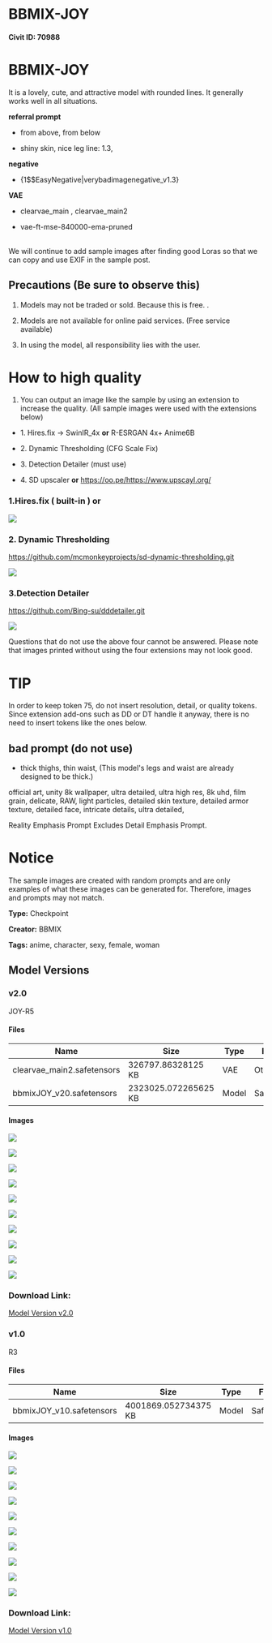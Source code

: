 # BBMIX-JOY

#### Civit ID: 70988

<h1 id="bbmix-joy">BBMIX-JOY</h1><p>It is a lovely, cute, and attractive model with rounded lines. It generally works well in all situations.</p><p></p><p><strong>referral prompt</strong></p><ul><li><p>from above, from below</p></li><li><p>shiny skin, nice leg line: 1.3,</p></li></ul><p><strong>negative</strong></p><ul><li><p>{1$$EasyNegative|verybadimagenegative_v1.3}</p></li></ul><p><strong>VAE</strong></p><ul><li><p>clearvae_main , clearvae_main2</p></li><li><p>vae-ft-mse-840000-ema-pruned</p></li></ul><p><br />We will continue to add sample images after finding good Loras so that we can copy and use EXIF in the sample post.</p><p></p><h2 id="precautions-be-sure-to-observe-this">Precautions (Be sure to observe this)</h2><ol><li><p>Models may not be traded or sold. Because this is free. .</p></li><li><p>Models are not available for online paid services. (Free service available)</p></li><li><p>In using the model, all responsibility lies with the user.</p></li></ol><p></p><h1 id="how-to-high-quality">How to high quality</h1><ol><li><p>You can output an image like the sample by using an extension to increase the quality. (All sample images were used with the extensions below)</p></li></ol><ul><li><p>1. Hires.fix -&gt; SwinIR_4x <strong>or</strong> R-ESRGAN 4x+ Anime6B</p></li><li><p>2. Dynamic Thresholding (CFG Scale Fix)</p></li><li><p>3. Detection Detailer (must use)</p></li><li><p>4. SD upscaler <strong>or</strong> <a target="_blank" rel="ugc" href="https://oo.pe/https://www.upscayl.org/">https://oo.pe/https://www.upscayl.org/</a></p></li></ul><p></p><h3 id="1hiresfix-built-in-or">1.Hires.fix ( built-in ) or</h3><p></p><img src="https://image.civitai.com/xG1nkqKTMzGDvpLrqFT7WA/19b03b42-7fc2-45b6-97f9-2586f5fa353e/width=525/19b03b42-7fc2-45b6-97f9-2586f5fa353e.jpeg" /><p></p><h3 id="2-dynamic-thresholding">2. Dynamic Thresholding</h3><p><a target="_blank" rel="ugc" href="https://github.com/mcmonkeyprojects/sd-dynamic-thresholding.git">https://github.com/mcmonkeyprojects/sd-dynamic-thresholding.git</a></p><img src="https://image.civitai.com/xG1nkqKTMzGDvpLrqFT7WA/a4af6e92-9d0c-4222-9131-d3445b22396f/width=525/a4af6e92-9d0c-4222-9131-d3445b22396f.jpeg" /><p></p><h3 id="3detection-detailer">3.Detection Detailer</h3><p><a target="_blank" rel="ugc" href="https://github.com/Bing-su/dddetailer.git">https://github.com/Bing-su/dddetailer.git</a></p><img src="https://image.civitai.com/xG1nkqKTMzGDvpLrqFT7WA/6599bfa0-373f-4e9f-988e-aac60caaf6f1/width=525/6599bfa0-373f-4e9f-988e-aac60caaf6f1.jpeg" /><p></p><p>Questions that do not use the above four cannot be answered. Please note that images printed without using the four extensions may not look good.</p><p></p><p></p><p></p><p></p><h1 id="tip">TIP</h1><p>In order to keep token 75, do not insert resolution, detail, or quality tokens. Since extension add-ons such as DD or DT handle it anyway, there is no need to insert tokens like the ones below.</p><h2 id="bad-prompt-do-not-use">bad prompt (do not use)</h2><ul><li><p>thick thighs, thin waist, (This model's legs and waist are already designed to be thick.)</p></li></ul><p>official art, unity 8k wallpaper, ultra detailed, ultra high res, 8k uhd, film grain, delicate, RAW, light particles, detailed skin texture, detailed armor texture, detailed face, intricate details, ultra detailed,</p><p>Reality Emphasis Prompt Excludes Detail Emphasis Prompt.</p><p></p><h1 id="notice">Notice</h1><p>The sample images are created with random prompts and are only examples of what these images can be generated for.<span style="color:rgb(60, 64, 67)"> </span>Therefore, images and prompts may not match.</p><p></p><p></p><p></p>

**Type:** Checkpoint

**Creator:** BBMIX

**Tags:** anime, character, sexy, female, woman

## Model Versions

### v2.0

<p>JOY-R5</p>

#### Files

| Name | Size | Type | Format | Download Url | AutoV1 | AutoV2 | SHA256 | CRC32 | BLAKE3 |
| --- | --- | --- | --- | --- | --- | --- | --- | --- | --- |
| clearvae_main2.safetensors | 326797.86328125 KB | VAE | Other | https://civitai.com/api/download/models/82825?type=VAE&format=Other | 89ABF451 | 600345C503 | 600345C503784CD77536D714F0E4C43F9E1FA4379007E730D54C454C66EE36DB | A5AC268D | 389F5954F26D7C555C7FEC603F1836DC5DEB40707A330E2433AAE5379BF5CB43 |
| bbmixJOY_v20.safetensors | 2323025.072265625 KB | Model | SafeTensor | https://civitai.com/api/download/models/82825 | 830B6EBD | F21D0BB7CE | F21D0BB7CE64609337EF5DEE6178C582A7C2A096B5D12D469CB958589A4E726D | DB3587AA | 3C7B0352A64EF806BDD9B97016E7EE152AA2EBBAFBAA649AC64E4856E452FDE9 |

#### Images

<p><img src="https://image.civitai.com/xG1nkqKTMzGDvpLrqFT7WA/e770d0e2-a1ec-4a9b-a46f-b350bd96b9d2/width=450/933059.jpeg" /></p>

<p><img src="https://image.civitai.com/xG1nkqKTMzGDvpLrqFT7WA/36fa7f9e-8a33-4426-b8de-4a3146ce1642/width=450/933031.jpeg" /></p>

<p><img src="https://image.civitai.com/xG1nkqKTMzGDvpLrqFT7WA/220382b3-60ed-443a-9fe7-06ae3ac6d06f/width=450/933001.jpeg" /></p>

<p><img src="https://image.civitai.com/xG1nkqKTMzGDvpLrqFT7WA/bacf6138-cb25-4f0f-a678-aa98231bc8a3/width=450/933027.jpeg" /></p>

<p><img src="https://image.civitai.com/xG1nkqKTMzGDvpLrqFT7WA/a651dbb7-7737-413c-bc77-6589f8c16060/width=450/932954.jpeg" /></p>

<p><img src="https://image.civitai.com/xG1nkqKTMzGDvpLrqFT7WA/8d2a4a17-aac7-46ed-872a-764f3d585b5a/width=450/933002.jpeg" /></p>

<p><img src="https://image.civitai.com/xG1nkqKTMzGDvpLrqFT7WA/40916d83-4636-4722-8b22-f068c94d9a78/width=450/933032.jpeg" /></p>

<p><img src="https://image.civitai.com/xG1nkqKTMzGDvpLrqFT7WA/fbe5b769-17a5-4367-8062-553f537c531b/width=450/933062.jpeg" /></p>

<p><img src="https://image.civitai.com/xG1nkqKTMzGDvpLrqFT7WA/e284dca0-6fa7-44b9-b6cd-33d6585d5ab0/width=450/933037.jpeg" /></p>

<p><img src="https://image.civitai.com/xG1nkqKTMzGDvpLrqFT7WA/c5181cde-6323-4012-892d-478545170991/width=450/933003.jpeg" /></p>

### Download Link:

[Model Version v2.0](https://civitai.com/api/download/models/82825)

### v1.0

<p>R3</p>

#### Files

| Name | Size | Type | Format | Download Url | AutoV1 | AutoV2 | SHA256 | CRC32 | BLAKE3 |
| --- | --- | --- | --- | --- | --- | --- | --- | --- | --- |
| bbmixJOY_v10.safetensors | 4001869.052734375 KB | Model | SafeTensor | https://civitai.com/api/download/models/75680 | E13105FC | E28B26D879 | E28B26D87946B498381D076B72571B3637A621DBF2CB3E7A196C103D2A4471F6 | F83259FE | 941BA2371F4A85CAF915CE957EA273E181963E1D51D7573810A2687E93FB7914 |

#### Images

<p><img src="https://image.civitai.com/xG1nkqKTMzGDvpLrqFT7WA/b7d93d4e-2ece-4886-99c2-1e94f53d86e2/width=450/846985.jpeg" /></p>

<p><img src="https://image.civitai.com/xG1nkqKTMzGDvpLrqFT7WA/1a656ae1-daa0-47c4-8151-cd1dc48cda76/width=450/846983.jpeg" /></p>

<p><img src="https://image.civitai.com/xG1nkqKTMzGDvpLrqFT7WA/c1861998-bfda-4ff3-b2bf-32790517e167/width=450/846969.jpeg" /></p>

<p><img src="https://image.civitai.com/xG1nkqKTMzGDvpLrqFT7WA/6338a1a9-2d07-4a1e-9e77-34fcccffa6c9/width=450/846962.jpeg" /></p>

<p><img src="https://image.civitai.com/xG1nkqKTMzGDvpLrqFT7WA/c5f31d4b-e335-4cef-a426-1124ec08944c/width=450/846960.jpeg" /></p>

<p><img src="https://image.civitai.com/xG1nkqKTMzGDvpLrqFT7WA/65d6bef5-c317-41e4-a4de-826ffde4287f/width=450/847250.jpeg" /></p>

<p><img src="https://image.civitai.com/xG1nkqKTMzGDvpLrqFT7WA/8d9b57ed-c5c9-4274-9915-f2ad90dcf28f/width=450/846915.jpeg" /></p>

<p><img src="https://image.civitai.com/xG1nkqKTMzGDvpLrqFT7WA/b08fea3c-ad86-4464-bfff-3342b1b3c450/width=450/846987.jpeg" /></p>

<p><img src="https://image.civitai.com/xG1nkqKTMzGDvpLrqFT7WA/279a1625-1e02-4b22-a336-137c72dd713a/width=450/846841.jpeg" /></p>

<p><img src="https://image.civitai.com/xG1nkqKTMzGDvpLrqFT7WA/bc78f62d-cda9-4d06-aef8-f37339ab8e48/width=450/846914.jpeg" /></p>

### Download Link:

[Model Version v1.0](https://civitai.com/api/download/models/75680)

